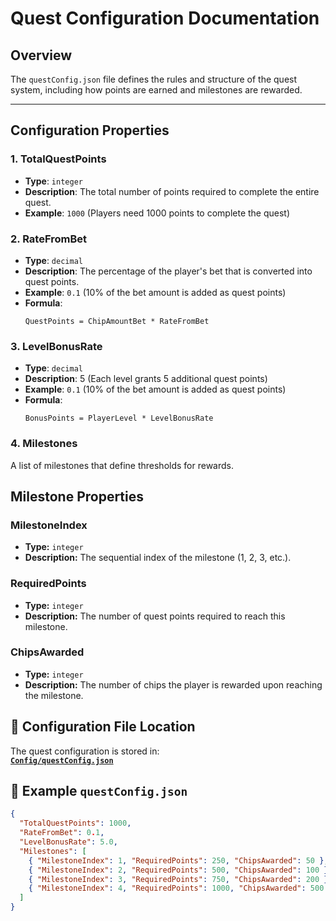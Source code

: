 ﻿# **Quest Configuration Documentation**

## **Overview**
The `questConfig.json` file defines the rules and structure of the quest system, including how points are earned and milestones are rewarded.

---

## **Configuration Properties**

### **1. TotalQuestPoints**
- **Type**: `integer`
- **Description**: The total number of points required to complete the entire quest.
- **Example**: `1000` (Players need 1000 points to complete the quest)

### **2. RateFromBet**
- **Type**: `decimal`
- **Description**: The percentage of the player's bet that is converted into quest points.
- **Example**: `0.1` (10% of the bet amount is added as quest points)
- **Formula**:  
  ```plaintext
  QuestPoints = ChipAmountBet * RateFromBet

### **3. LevelBonusRate**
- **Type**: `decimal`
- **Description**: 5 (Each level grants 5 additional quest points)
- **Example**: `0.1` (10% of the bet amount is added as quest points)
- **Formula**:  
  ```plaintext
  BonusPoints = PlayerLevel * LevelBonusRate

### **4. Milestones**
A list of milestones that define thresholds for rewards.

## Milestone Properties

### MilestoneIndex
- **Type:** `integer`
- **Description:** The sequential index of the milestone (1, 2, 3, etc.).

### RequiredPoints
- **Type:** `integer`
- **Description:** The number of quest points required to reach this milestone.

### ChipsAwarded
- **Type:** `integer`
- **Description:** The number of chips the player is rewarded upon reaching the milestone.


## 📂 Configuration File Location

The quest configuration is stored in:  
**[`Config/questConfig.json`](../Config/questConfig.json)**

## 📄 Example `questConfig.json`

```json
{
  "TotalQuestPoints": 1000,
  "RateFromBet": 0.1,
  "LevelBonusRate": 5.0,
  "Milestones": [
    { "MilestoneIndex": 1, "RequiredPoints": 250, "ChipsAwarded": 50 },
    { "MilestoneIndex": 2, "RequiredPoints": 500, "ChipsAwarded": 100 },
    { "MilestoneIndex": 3, "RequiredPoints": 750, "ChipsAwarded": 200 },
    { "MilestoneIndex": 4, "RequiredPoints": 1000, "ChipsAwarded": 500 }
  ]
}